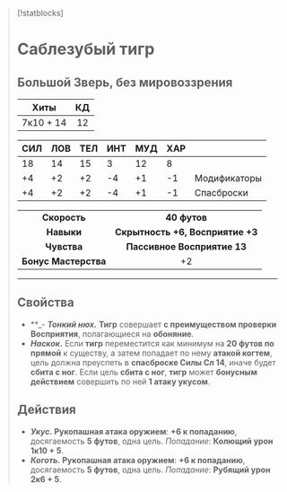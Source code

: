 > [!statblocks]
> # Саблезубый тигр
>Большой Зверь, без мировоззрения
>---
>| Хиты | КД |
>| :---: | :---: |
>| 7к10 + 14 | 12 |
>
>| **СИЛ** | **ЛОВ** | **ТЕЛ** | **ИНТ** | **МУД** | **ХАР** | |
>| ------ | ------- | ------ | ------ | ------- | ------ | ------ |
>| 18 | 14 | 15 | 3 | 12 | 8 | |
>| +4 | +2 | +2 | -4 | +1 | -1 | Модификаторы |
>| +4 | +2 | +2 | -4 | +1 | -1 | Спасброски |
>
>| | |
>| :---: | :---: |
>| **Скорость** | **40 футов** |
>| **Навыки** | **Скрытность +6, Восприятие +3** |
>| **Чувства** | **Пассивное Восприятие 13** |
>| **Бонус Мастерства** | +2 |
>---
> ## Свойства
>- **_- **_Тонкий нюх._** **Тигр** совершает **с преимуществом проверки Восприятия**, полагающиеся на **обоняние**.
>- **_Наскок_.** Если **тигр** переместится как минимум на **20 футов по прямой** к существу, а затем попадает по нему **атакой когтем**, цель должна преуспеть в **спасброске Силы Сл 14**, иначе будет **сбита с ног**. Если цель **сбита с ног**, **тигр** может **бонусным действием** совершить по ней **1 атаку укусом**.
> ## Действия
> - **_Укус._ Рукопашная атака оружием**: **+6 к попаданию**, досягаемость **5 футов**, одна цель. _Попадание_: **Колющий урон 1к10 + 5**.
> - **_Коготь._ Рукопашная атака оружием**: **+6 к попаданию**, досягаемость **5 футов**, одна цель. _Попадание_: **Рубящий урон 2к6 + 5**.